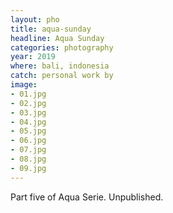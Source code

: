 ```yaml
---
layout: pho
title: aqua-sunday
headline: Aqua Sunday
categories: photography
year: 2019
where: bali, indonesia
catch: personal work by
image:
- 01.jpg
- 02.jpg
- 03.jpg
- 04.jpg
- 05.jpg
- 06.jpg
- 07.jpg
- 08.jpg
- 09.jpg
---
```


Part five of Aqua Serie. Unpublished.

